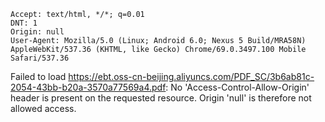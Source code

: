```text
Accept: text/html, */*; q=0.01
DNT: 1
Origin: null
User-Agent: Mozilla/5.0 (Linux; Android 6.0; Nexus 5 Build/MRA58N) AppleWebKit/537.36 (KHTML, like Gecko) Chrome/69.0.3497.100 Mobile Safari/537.36
```

Failed to load <https://ebt.oss-cn-beijing.aliyuncs.com/PDF_SC/3b6ab81c-2054-43bb-b20a-3570a77569a4.pdf>: No 'Access-Control-Allow-Origin' header is present on the requested resource. Origin 'null' is therefore not allowed access.
